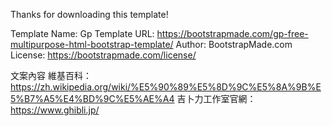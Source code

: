 Thanks for downloading this template!

Template Name: Gp
Template URL: https://bootstrapmade.com/gp-free-multipurpose-html-bootstrap-template/
Author: BootstrapMade.com
License: https://bootstrapmade.com/license/

文案內容
維基百科：https://zh.wikipedia.org/wiki/%E5%90%89%E5%8D%9C%E5%8A%9B%E5%B7%A5%E4%BD%9C%E5%AE%A4
吉卜力工作室官網：https://www.ghibli.jp/
